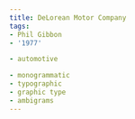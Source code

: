 ```yaml
---
title: DeLorean Motor Company
tags:
- Phil Gibbon
- '1977'

- automotive

- monogrammatic
- typographic
- graphic type
- ambigrams
---
```


